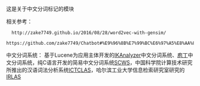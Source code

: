 这是关于中文分词标记的模块

相关参考：
      
      http://zake7749.github.io/2016/08/28/word2vec-with-gensim/
      https://github.com/zake7749/Chatbot#%E9%96%8B%E7%99%BC%E6%97%A5%E8%AA%8C
      
      
中文分词系统： 基于Lucene为应用主体开发的[IKAnalyzer](https://github.com/wenerme/IKAnalyzer)中文分词系统、[庖](https://github.com/cslinmiso/paoding-analysis)[丁](https://github.com/zhuomingliang/paoding)中文分词系统，纯C语言开发的简易中文分词系统[SCWS]()，中国科学院计算技术研究所推出的汉语词法分析系统[ICTCLAS]()，哈尔滨工业大学信息检索研究室研究的[IRLAS]()
